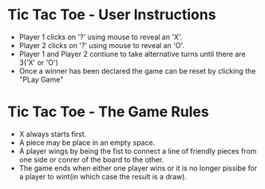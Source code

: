 
Tic Tac Toe - User Instructions
===============================
- Player 1 clicks on '?' using mouse to reveal an 'X'.
- Player 2 clicks on '?' using mouse to reveal an 'O'.
- Player 1 and Player 2 contiune to take alternative turns until there are 3('X' or 'O')
- Once a winner has been declared the game can be reset by clicking the "PLay Game"









Tic Tac Toe - The Game Rules
============================
- X always starts first.
- A piece may be place in an empty space.
- A player wings by being the fist to connect a line of friendly pieces from one side or conrer of the board to the other.
- The game ends when either one player wins or it is no longer pissibe for a player to wint(in which case the result is a draw).
